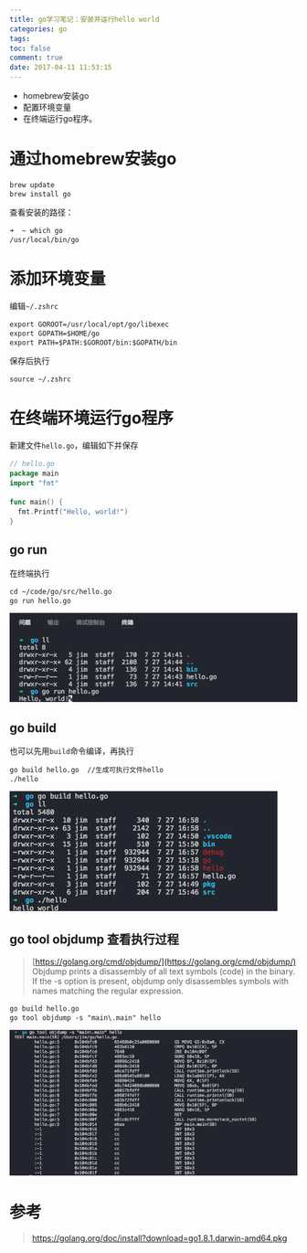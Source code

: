 ```yaml
---
title: go学习笔记：安装并运行hello world
categories: go
tags: 
toc: false
comment: true
date: 2017-04-11 11:53:15
---
```




- homebrew安装go
- 配置环境变量
- 在终端运行go程序。


<!--more-->

# 通过homebrew安装go

```shell
brew update
brew install go
```

查看安装的路径：

```shell
➜  ~ which go
/usr/local/bin/go
```



# 添加环境变量

编辑`~/.zshrc`

```
export GOROOT=/usr/local/opt/go/libexec
export GOPATH=$HOME/go
export PATH=$PATH:$GOROOT/bin:$GOPATH/bin
```
保存后执行

```
source ~/.zshrc
```


# 在终端环境运行go程序

新建文件`hello.go`，编辑如下并保存
``` go ~/code/go/src/hello.go
// hello.go
package main
import "fmt"

func main() {
  fmt.Printf("Hello, world!")
}
```

## go run
在终端执行
```shell
cd ~/code/go/src/hello.go
go run hello.go
```
<img src="go-study-note-install-on-mac/20170727150113791458287.png"/>


## go build
也可以先用`build`命令编译，再执行

```
go build hello.go  //生成可执行文件hello
./hello
```

<img src="go-study-note-install-on-mac/20170727150114608372047.png" />


## go tool objdump 查看执行过程

>[https://golang.org/cmd/objdump/](https://golang.org/cmd/objdump/)
> Objdump prints a disassembly of all text symbols (code) in the binary. If the -s option is present, objdump only disassembles symbols with names matching the regular expression.

```
go build hello.go
go tool objdump -s "main\.main" hello
```

<img src="go-study-note-install-on-mac/20170727150114621467973.png" />

# 参考
>https://golang.org/doc/install?download=go1.8.1.darwin-amd64.pkg

